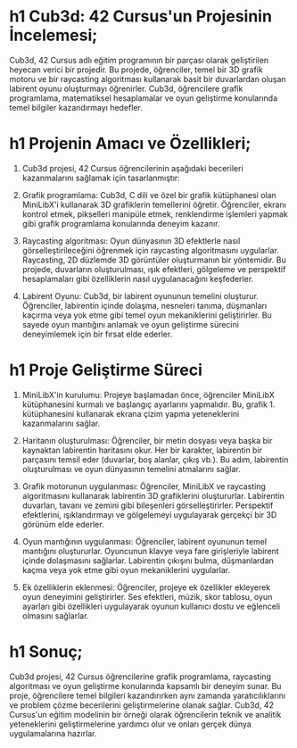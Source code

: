 # h1 Cub3d: 42 Cursus'un Projesinin İncelemesi;
Cub3d, 42 Cursus adlı eğitim programının bir parçası olarak geliştirilen heyecan verici bir projedir. Bu projede, öğrenciler, temel bir 3D grafik motoru ve bir raycasting algoritması kullanarak basit bir duvarlardan oluşan labirent oyunu oluşturmayı öğrenirler. Cub3d, öğrencilere grafik programlama, matematiksel hesaplamalar ve oyun geliştirme konularında temel bilgiler kazandırmayı hedefler.

# h1 Projenin Amacı ve Özellikleri;
1. Cub3d projesi, 42 Cursus öğrencilerinin aşağıdaki becerileri kazanmalarını sağlamak için tasarlanmıştır:

2. Grafik programlama: Cub3d, C dili ve özel bir grafik kütüphanesi olan MiniLibX'i kullanarak 3D grafiklerin temellerini öğretir. Öğrenciler, ekranı kontrol etmek, pikselleri manipüle etmek, renklendirme işlemleri yapmak gibi grafik programlama konularında deneyim kazanır.

3. Raycasting algoritması: Oyun dünyasının 3D efektlerle nasıl görselleştirileceğini öğrenmek için raycasting algoritmasını uygularlar. Raycasting, 2D düzlemde 3D görüntüler oluşturmanın bir yöntemidir. Bu projede, duvarların oluşturulması, ışık efektleri, gölgeleme ve perspektif hesaplamaları gibi özelliklerin nasıl uygulanacağını keşfederler.

4. Labirent Oyunu: Cub3d, bir labirent oyununun temelini oluşturur. Öğrenciler, labirentin içinde dolaşma, nesneleri tanıma, düşmanları kaçırma veya yok etme gibi temel oyun mekaniklerini geliştirirler. Bu sayede oyun mantığını anlamak ve oyun geliştirme sürecini deneyimlemek için bir fırsat elde ederler.

# h1 Proje Geliştirme Süreci

1. MiniLibX'in kurulumu: Projeye başlamadan önce, öğrenciler MiniLibX kütüphanesini kurmalı ve başlangıç ayarlarını yapmalıdır. Bu, grafik 1. kütüphanesini kullanarak ekrana çizim yapma yeteneklerini kazanmalarını sağlar.

2. Haritanın oluşturulması: Öğrenciler, bir metin dosyası veya başka bir kaynaktan labirentin haritasını okur. Her bir karakter, labirentin bir parçasını temsil eder (duvarlar, boş alanlar, çıkış vb.). Bu adım, labirentin oluşturulması ve oyun dünyasının temelini atmalarını sağlar.

3. Grafik motorunun uygulanması: Öğrenciler, MiniLibX ve raycasting algoritmasını kullanarak labirentin 3D grafiklerini oluştururlar. Labirentin duvarları, tavanı ve zemini gibi bileşenleri görselleştirirler. Perspektif efektlerini, ışıklandırmayı ve gölgelemeyi uygulayarak gerçekçi bir 3D görünüm elde ederler.

4. Oyun mantığının uygulanması: Öğrenciler, labirent oyununun temel mantığını oluştururlar. Oyuncunun klavye veya fare girişleriyle labirent içinde dolaşmasını sağlarlar. Labirentin çıkışını bulma, düşmanlardan kaçma veya yok etme gibi oyun mekaniklerini uygularlar.

5. Ek özelliklerin eklenmesi: Öğrenciler, projeye ek özellikler ekleyerek oyun deneyimini geliştirirler. Ses efektleri, müzik, skor tablosu, oyun ayarları gibi özellikleri uygulayarak oyunun kullanıcı dostu ve eğlenceli olmasını sağlarlar.

# h1 Sonuç;
Cub3d projesi, 42 Cursus öğrencilerine grafik programlama, raycasting algoritması ve oyun geliştirme konularında kapsamlı bir deneyim sunar. Bu proje, öğrencilere temel bilgileri kazandırırken aynı zamanda yaratıcılıklarını ve problem çözme becerilerini geliştirmelerine olanak sağlar. Cub3d, 42 Cursus'un eğitim modelinin bir örneği olarak öğrencilerin teknik ve analitik yeteneklerini geliştirmelerine yardımcı olur ve onları gerçek dünya uygulamalarına hazırlar.